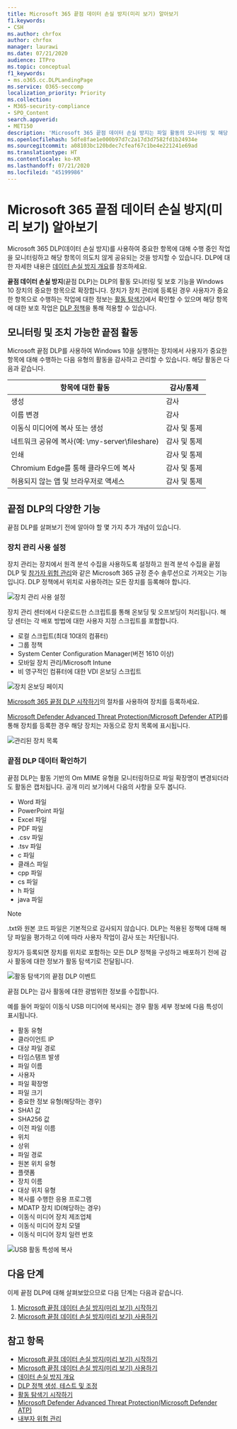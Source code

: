 ```yaml
---
title: Microsoft 365 끝점 데이터 손실 방지(미리 보기) 알아보기
f1.keywords:
- CSH
ms.author: chrfox
author: chrfox
manager: laurawi
ms.date: 07/21/2020
audience: ITPro
ms.topic: conceptual
f1_keywords:
- ms.o365.cc.DLPLandingPage
ms.service: O365-seccomp
localization_priority: Priority
ms.collection:
- M365-security-compliance
- SPO_Content
search.appverid:
- MET150
description: 'Microsoft 365 끝점 데이터 손실 방지는 파일 활동의 모니터링 및 해당 파일에 대한 보호 작업을 끝점으로 확장합니다. 파일은 Microsoft 365 규정 준수 솔루션에서 확인할 수 있습니다. '
ms.openlocfilehash: 5dfe8fae1e000b97d7c2a17d3d7582fd1b24934e
ms.sourcegitcommit: a08103bc120bdec7cfeaf67c1be4e221241e69ad
ms.translationtype: HT
ms.contentlocale: ko-KR
ms.lasthandoff: 07/21/2020
ms.locfileid: "45199986"
---
```

# <a name="learn-about-microsoft-365-endpoint-data-loss-prevention-preview"></a>Microsoft 365 끝점 데이터 손실 방지(미리 보기) 알아보기

Microsoft 365 DLP(데이터 손실 방지)를 사용하여 중요한 항목에 대해 수행 중인 작업을 모니터링하고 해당 항목이 의도치 않게 공유되는 것을 방지할 수 있습니다. DLP에 대한 자세한 내용은 [데이터 손실 방지 개요](data-loss-prevention-policies.md)를 참조하세요.

**끝점 데이터 손실 방지**(끝점 DLP)는 DLP의 활동 모니터링 및 보호 기능을 Windows 10 장치의 중요한 항목으로 확장합니다. 장치가 장치 관리에 등록된 경우 사용자가 중요한 항목으로 수행하는 작업에 대한 정보는 [활동 탐색기](data-classification-activity-explorer.md)에서 확인할 수 있으며 해당 항목에 대한 보호 작업은 [DLP 정책](create-test-tune-dlp-policy.md)을 통해 적용할 수 있습니다.

## <a name="endpoint-activities-you-can-monitor-and-take-action-on"></a>모니터링 및 조치 가능한 끝점 활동

Microsoft 끝점 DLP를 사용하여 Windows 10을 실행하는 장치에서 사용자가 중요한 항목에 대해 수행하는 다음 유형의 활동을 감사하고 관리할 수 있습니다. 해당 활동은 다음과 같습니다.


|항목에 대한 활동 |감사/통제  |
|---------|---------|
|생성    | 감사      |
|이름 변경    |  감사       |
|이동식 미디어에 복사 또는 생성     |     감사 및 통제|
|네트워크 공유에 복사(예: \\my-server\fileshare)   |     감사 및 통제    |
|인쇄 |    감사 및 통제       |
|Chromium Edge를 통해 클라우드에 복사    |   감사 및 통제        |
|허용되지 않는 앱 및 브라우저로 액세스    |  감사 및 통제       |

## <a name="whats-different-in-endpoint-dlp"></a>끝점 DLP의 다양한 기능

끝점 DLP를 살펴보기 전에 알아야 할 몇 가지 추가 개념이 있습니다.

### <a name="enabling-device-management"></a>장치 관리 사용 설정

장치 관리는 장치에서 원격 분석 수집을 사용하도록 설정하고 원격 분석 수집을 끝점 DLP 및 [참가자 위험 관리](insider-risk-management.md)와 같은 Microsoft 365 규정 준수 솔루션으로 가져오는 기능입니다. DLP 정책에서 위치로 사용하려는 모든 장치를 등록해야 합니다.

![장치 관리 사용 설정](../media/endpoint-dlp-learn-about-1-enable-device-management.png)

장치 관리 센터에서 다운로드한 스크립트를 통해 온보딩 및 오프보딩이 처리됩니다. 해당 센터는 각 배포 방법에 대한 사용자 지정 스크립트를 포함합니다.

- 로컬 스크립트(최대 10대의 컴퓨터)
- 그룹 정책
- System Center Configuration Manager(버전 1610 이상)
- 모바일 장치 관리/Microsoft Intune
- 비 영구적인 컴퓨터에 대한 VDI 온보딩 스크립트

![장치 온보딩 페이지](../media/endpoint-dlp-learn-about-3-device-onboarding-page.png)

 [Microsoft 365 끝점 DLP 시작하기](endpoint-dlp-getting-started.md)의 절차를 사용하여 장치를 등록하세요.

[Microsoft Defender Advanced Threat Protection(Microsoft Defender ATP)](https://docs.microsoft.com/windows/security/threat-protection/)를 통해 장치를 등록한 경우 해당 장치는 자동으로 장치 목록에 표시됩니다.

![관리된 장치 목록](../media/endpoint-dlp-learn-about-2-device-list.png)

### <a name="viewing-endpoint-dlp-data"></a>끝점 DLP 데이터 확인하기

 끝점 DLP는 활동 기반의 Om MIME 유형을 모니터링하므로 파일 확장명이 변경되더라도 활동은 캡처됩니다. 공개 미리 보기에서 다음의 사항을 모두 봅니다.

- Word 파일
- PowerPoint 파일
- Excel 파일
- PDF 파일
- .csv 파일
- .tsv 파일
- c 파일
- 클래스 파일
- cpp 파일
- cs 파일
- h 파일
- java 파일

> [!NOTE]
> .txt와 원본 코드 파일은 기본적으로 감사되지 않습니다. DLP는 적용된 정책에 대해 해당 파일을 평가하고 이에 따라 사용자 작업이 감사 또는 차단됩니다.

장치가 등록되면 장치를 위치로 포함하는 모든 DLP 정책을 구성하고 배포하기 전에 감사 활동에 대한 정보가 활동 탐색기로 전달됩니다.

![활동 탐색기의 끝점 DLP 이벤트](../media/endpoint-dlp-learn-about-4-activity-explorer.png)

끝점 DLP는 감사 활동에 대한 광범위한 정보를 수집합니다.

예를 들어 파일이 이동식 USB 미디어에 복사되는 경우 활동 세부 정보에 다음 특성이 표시됩니다.

- 활동 유형
- 클라이언트 IP
- 대상 파일 경로
- 타임스탬프 발생
- 파일 이름
- 사용자
- 파일 확장명
- 파일 크기
- 중요한 정보 유형(해당하는 경우)
- SHA1 값
- SHA256 값
- 이전 파일 이름
- 위치
- 상위
- 파일 경로
- 원본 위치 유형
- 플랫폼
- 장치 이름
- 대상 위치 유형
- 복사를 수행한 응용 프로그램
- MDATP 장치 ID(해당하는 경우)
- 이동식 미디어 장치 제조업체
- 이동식 미디어 장치 모델
- 이동식 미디어 장치 일련 번호

![USB 활동 특성에 복사](../media/endpoint-dlp-learn-about-5-activity-attributes.png)

## <a name="next-steps"></a>다음 단계

이제 끝점 DLP에 대해 살펴보았으므로 다음 단계는 다음과 같습니다.

1) [Microsoft 끝점 데이터 손실 방지(미리 보기) 시작하기](endpoint-dlp-getting-started.md)
2) [Microsoft 끝점 데이터 손실 방지(미리 보기) 사용하기](endpoint-dlp-using.md)

## <a name="see-also"></a>참고 항목

- [Microsoft 끝점 데이터 손실 방지(미리 보기) 시작하기](endpoint-dlp-getting-started.md)
- [Microsoft 끝점 데이터 손실 방지(미리 보기) 사용하기](endpoint-dlp-using.md)
- [데이터 손실 방지 개요](data-loss-prevention-policies.md)
- [DLP 정책 생성, 테스트 및 조정](create-test-tune-dlp-policy.md)
- [활동 탐색기 시작하기](data-classification-activity-explorer.md)
- [Microsoft Defender Advanced Threat Protection(Microsoft Defender ATP)](https://docs.microsoft.com/windows/security/threat-protection/)
- [내부자 위험 관리](insider-risk-management.md)